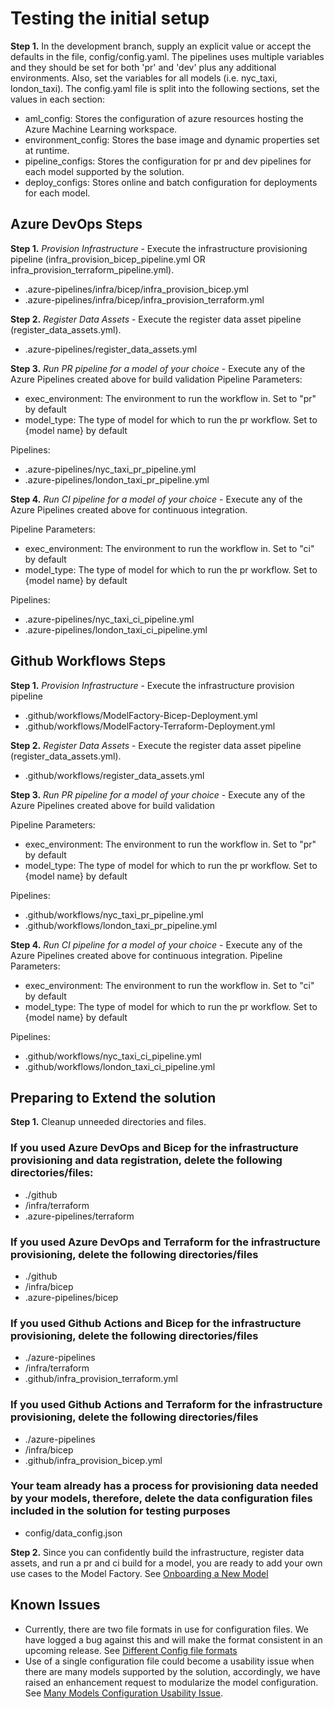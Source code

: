 # Testing the initial setup

**Step 1.** In the development branch, supply an explicit value or accept the defaults in the file, config/config.yaml. The pipelines uses multiple variables and they should be set for both 'pr' and 'dev' plus any additional environments. Also, set the variables for all models (i.e. nyc_taxi, london_taxi). The config.yaml file is split into the following sections, set the values in each section:

- aml_config: Stores the configuration of azure resources hosting the Azure Machine Learning workspace.
- environment_config: Stores the base image and dynamic properties set at runtime.
- pipeline_configs: Stores the configuration for pr and dev pipelines for each model supported by the solution.
- deploy_configs: Stores online and batch configuration for deployments for each model.  

## Azure DevOps Steps

**Step 1.** *Provision Infrastructure* - Execute the infrastructure provisioning pipeline (infra_provision_bicep_pipeline.yml OR infra_provision_terraform_pipeline.yml).

- .azure-pipelines/infra/bicep/infra_provision_bicep.yml
- .azure-pipelines/infra/bicep/infra_provision_terraform.yml

**Step 2.** *Register Data Assets* - Execute the register data asset pipeline (register_data_assets.yml).

- .azure-pipelines/register_data_assets.yml

**Step 3.** *Run PR pipeline for a model of your choice* - Execute any of the Azure Pipelines created above for build validation
Pipeline Parameters:

- exec_environment: The environment to run the workflow in. Set to "pr" by default
- model_type: The type of model for which to run the pr workflow. Set to {model name} by default
  
Pipelines:

- .azure-pipelines/nyc_taxi_pr_pipeline.yml
- .azure-pipelines/london_taxi_pr_pipeline.yml

**Step 4.** *Run CI pipeline for a model of your choice* - Execute any of the Azure Pipelines created above for continuous integration.

Pipeline Parameters:

- exec_environment: The environment to run the workflow in. Set to "ci" by default
- model_type: The type of model for which to run the pr workflow. Set to {model name} by default

Pipelines:

- .azure-pipelines/nyc_taxi_ci_pipeline.yml
- .azure-pipelines/london_taxi_ci_pipeline.yml

## Github Workflows Steps

**Step 1.** *Provision Infrastructure* - Execute the infrastructure provision pipeline

- .github/workflows/ModelFactory-Bicep-Deployment.yml
- .github/workflows/ModelFactory-Terraform-Deployment.yml

**Step 2.** *Register Data Assets* - Execute the register data asset pipeline (register_data_assets.yml).

- .github/workflows/register_data_assets.yml

**Step 3.** *Run PR pipeline for a model of your choice* - Execute any of the Azure Pipelines created above for build validation

Pipeline Parameters:

- exec_environment: The environment to run the workflow in. Set to "pr" by default
- model_type: The type of model for which to run the pr workflow. Set to {model name} by default
  
Pipelines:

- .github/workflows/nyc_taxi_pr_pipeline.yml
- .github/workflows/london_taxi_pr_pipeline.yml

**Step 4.** *Run CI pipeline for a model of your choice* - Execute any of the Azure Pipelines created above for continuous integration.
Pipeline Parameters:

- exec_environment: The environment to run the workflow in. Set to "ci" by default
- model_type: The type of model for which to run the pr workflow. Set to {model name} by default

Pipelines:

- .github/workflows/nyc_taxi_ci_pipeline.yml
- .github/workflows/london_taxi_ci_pipeline.yml

## Preparing to Extend the solution

**Step 1.** Cleanup unneeded directories and files.

### If you used Azure DevOps and Bicep for the infrastructure provisioning and data registration, delete the following directories/files:

- ./github
- /infra/terraform
- .azure-pipelines/terraform

### If you used Azure DevOps and Terraform for the infrastructure provisioning, delete the following directories/files

- ./github
- /infra/bicep
- .azure-pipelines/bicep

### If you used Github Actions and Bicep for the infrastructure provisioning, delete the following directories/files

- ./azure-pipelines
- /infra/terraform
- .github/infra_provision_terraform.yml

### If you used Github Actions and Terraform for the infrastructure provisioning, delete the following directories/files

- ./azure-pipelines
- /infra/bicep
- .github/infra_provision_bicep.yml

### Your team already has a process for provisioning data needed by your models, therefore, delete the data configuration files included in the solution for testing purposes

- config/data_config.json

**Step 2.** Since you can confidently build the infrastructure, register data assets, and run a pr and ci build for a model, you are ready to add your own use cases to the Model Factory. See [Onboarding a New Model](./OnboardingNewModel.md)

## Known Issues

- Currently, there are two file formats in use for configuration files. We have logged a bug against this and will make the format consistent in an upcoming release. See [Different Config file formats](https://github.com/microsoft/dstoolkit-mlops-v2/issues/107)
- Use of a single configuration file could become a usability issue when there are many models supported by the solution, accordingly, we have raised an enhancement request to modularize the model configuration. See [Many Models Configuration Usability Issue](https://github.com/microsoft/dstoolkit-mlops-v2/issues/110).
